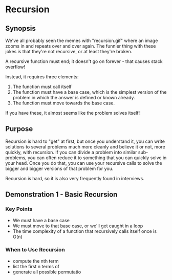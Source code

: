 # Recursion

## Synopsis

We've all probably seen the memes with "recursion.gif" where an image zooms in and repeats over and over again.  The funnier thing with these jokes is that they're not recursive, or at least they're broken.

A recursive function must end; it doesn't go on forever - that causes stack overflow!

Instead, it requires three elements:

1. The function must call itself
2. The function must have a base case, which is the simplest version of the problem in which the answer is defined or known already.
3. The function must move towards the base case.

If you have these, it almost seems like the problem solves itself!

## Purpose

Recursion is hard to "get" at first, but once you understand it, you can write solutions to several problems much more cleanly and believe it or not, more quickly, with recursion.  If you can divide a problem into similar sub-problems, you can often reduce it to something that you can quickly solve in your head.  Once you do that, you can use your recursive calls to solve the bigger and bigger versions of that problem for you.

Recursion is hard, so it is also very frequently found in interviews.

## Demonstration 1 - Basic Recursion

### Key Points

* We must have a base case
* We must move to that base case, or we'll get caught in a loop
* The time complexity of a function that recursively calls itself once is O(n)

### When to Use Recursion
- compute the nth term
- list the first n terms of
- generate all possible permutatio